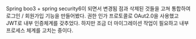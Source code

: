 Spring boo3 + spring security6이 되면서 변경됨 점과 삭제된 것들을 고쳐 통합하여 로그인 / 회원가입 기능을 만들어봤다.
권한 인가 프로토콜로 OAut2.0을 사용했고 JWT로 내부 인증체계를 갖추었다.
하지만 조금 더 마이그레이션 작업이 필요하고 내부 프로세스 체계를 고치는 중이다.
